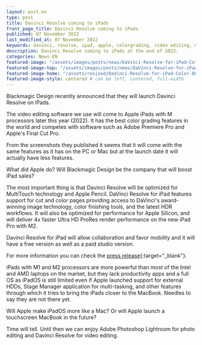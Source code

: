 ```yaml
---
layout: post.en
type: post
title: Davinci Resolve coming to iPads
front_page_title: Davinci Resolve coming to iPads
published: 07 November 2022
last_modified_at: 07 November 2022
keywords: davinci, resolve, ipad, apple, colorgrading, video editing, mobile
description: Davinci Resolve coming to iPads at the end of 2022.
categories: News-EN
featured-image: "/assets/images/posts/news/DaVinci-Resolve-for-iPad-Color.webp" # full size
featured-image-top: "/assets/images/posts/news/DaVinci-Resolve-for-iPad-Color.webp" # width - 1200
featured-image-home: "/assets/resized/DaVinci-Resolve-for-iPad-Color-800x624.webp" # width - 600
featured-image-style: centered # can be left, centered, full-width
---
```

Blackmagic Design recently announced that they will launch Davinci Resolve on iPads. 

The video editing software we use will come to Apple iPads with M processors later this year (2022). It has the best color grading features in the world and competes with software such as Adobe Premiere Pro and Apple's Final Cut Pro.

From the screenshots they published it seems that it will come with the same features as it has on the PC or Mac but at the launch date it will actually have less features. 

What did Apple do? Will Blackmagic Design be the company that will boost iPad sales?

The most important thing is that Davinci Resolve will be optimized for MultiTouch technology and Apple Pencil. DaVinci Resolve for iPad features support for cut and color pages providing access to DaVinci's award-winning image technology, color finishing tools, and the latest HDR workflows. It will also be optimized for performance for Apple Silicon, and will deliver 4x faster Ultra HD ProRes render performance on the new iPad Pro with M2.

Davinci Resolve for iPad will allow collaboration and favor mobility and it will have a free version as well as a paid studio version.

For more information you can check the [press release](https://www.blackmagicdesign.com/media/release/20221020-02){:target="_blank"}.

iPads with M1 and M2 processors are more powerful than most of the Intel and AMD laptops on the market, but they lack productivity apps and a full OS as iPadOS is still limited even if Apple launched support for external HDDs, Stage Manager application for multi-tasking, and other features through which it tries to bring the iPads closer to the MacBook. Needles to say they are not there yet.

Will Apple make iPadOS more like a Mac? Or will Apple launch a touchscreen MacBook in the future?

Time will tell. Until then we can enjoy Adobe Photoshop Lightroom for photo editing and Davinci Resolve for video editing.